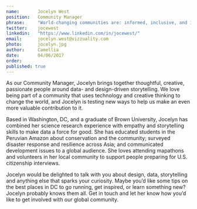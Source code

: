 ```yaml
---
name:       Jocelyn West
position:   Community Manager
phrase:     "World-changing communities are: informed, inclusive, and inspired"
twitter:    jocewest
linkedin:   "https://www.linkedin.com/in/jocewest/"
email:      jocelyn.west@vizzuality.com
photo:      jocelyn.jpg
author:     Camellia
date:       04/06/2017
order:      
published: true
---
```

As our Community Manager, Jocelyn brings together thoughtful, creative, passionate people around data- and design-driven storytelling. We love being part of a community that uses technology and creative thinking to change the world, and Jocelyn is testing new ways to help us make an even more valuable contribution to it. 

Based in Washington, DC, and a graduate of Brown University, Jocelyn has combined her science research experience with empathy and storytelling skills to make data a force for good. She has educated students in the Peruvian Amazon about conservation and the community; surveyed disaster response and resilience across Asia; and communicated development issues to a global audience. She loves attending mapathons and volunteers in her local community to support people preparing for U.S. citizenship interviews.

Jocelyn would be delighted to talk with you about design, data, storytelling and anything else that sparks your curiosity. Maybe you’d like some tips on the best places in DC to go running, get inspired, or learn something new? Jocelyn probably knows them all. Get in touch and let her know how you’d like to get involved with our global community.